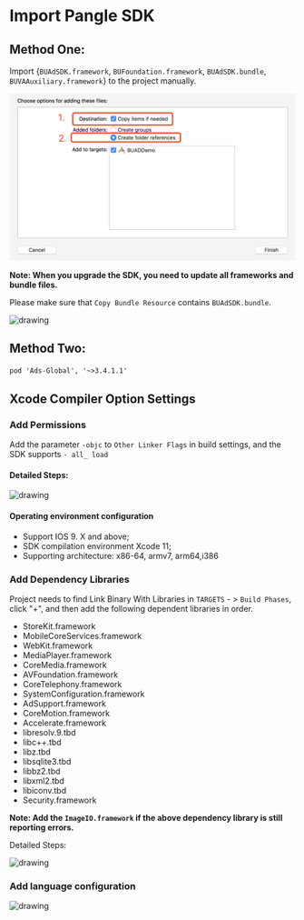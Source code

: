 # Import Pangle SDK

## Method One:
Import {`BUAdSDK.framework`, `BUFoundation.framework`, `BUAdSDK.bundle`, `BUVAAuxiliary.framework`} to the project manually.

<img src="destination.png" />


**Note: When you upgrade the SDK, you need to update all frameworks and bundle files.**


Please make sure that `Copy Bundle Resource` contains `BUAdSDK.bundle`.

<img src="pics/copy_bundle.png" alt="drawing" width="300"/>


## Method Two:
```XML
pod 'Ads-Global', '~>3.4.1.1' 
```



## Xcode Compiler Option Settings

### Add Permissions

Add the parameter `-objc` to `Other Linker Flags` in build settings, and the SDK supports `- all_ load`

#### Detailed Steps:

<img src="pics/add_permission.png" alt="drawing" width="300"/>


#### Operating environment configuration
- Support  IOS 9. X and above;
- SDK compilation environment Xcode 11;
- Supporting architecture: x86-64, armv7, arm64,i386

### Add Dependency Libraries

Project needs to find Link Binary With Libraries in `TARGETS` - > `Build Phases`, click "+", and then add the following dependent libraries in order.

- StoreKit.framework
- MobileCoreServices.framework
- WebKit.framework
- MediaPlayer.framework
- CoreMedia.framework
- AVFoundation.framework
- CoreTelephony.framework
- SystemConfiguration.framework
- AdSupport.framework
- CoreMotion.framework
- Accelerate.framework
- libresolv.9.tbd
- libc++.tbd
- libz.tbd
- libsqlite3.tbd
- libbz2.tbd
- libxml2.tbd
- libiconv.tbd
- Security.framework


**Note: Add the `ImageIO.framework` if the above dependency library is still reporting errors.**

Detailed Steps:

<img src="pics/add_permission_2.png" alt="drawing" width="300"/>



### Add language configuration

<img src="pics/add_language.png" alt="drawing" width="300"/>


